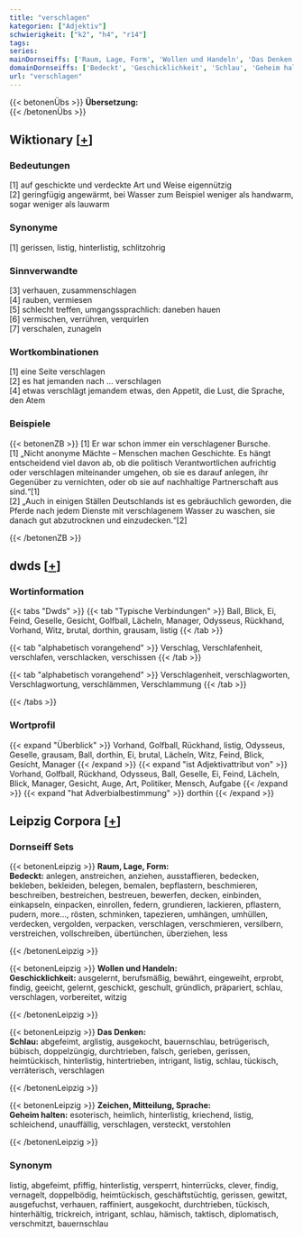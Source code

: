 ```yaml
---
title: "verschlagen"
kategorien: ["Adjektiv"]
schwierigkeit: ["k2", "h4", "r14"]
tags:
series:
mainDornseiffs: ['Raum, Lage, Form', 'Wollen und Handeln', 'Das Denken', 'Zeichen, Mitteilung, Sprache']
domainDornseiffs: ['Bedeckt', 'Geschicklichkeit', 'Schlau', 'Geheim halten']
url: "verschlagen"
---
```


{{< betonenÜbs >}}
**Übersetzung:**  
{{< /betonenÜbs >}}

## Wiktionary [[+](https://de.wiktionary.org/wiki/verschlagen)]

### Bedeutungen
[1] auf geschickte und verdeckte Art und Weise eigennützig  
[2] geringfügig angewärmt, bei Wasser zum Beispiel weniger als handwarm, sogar weniger als lauwarm  

### Synonyme
[1] gerissen, listig, hinterlistig, schlitzohrig  

### Sinnverwandte
[3] verhauen, zusammenschlagen  
[4] rauben, vermiesen  
[5] schlecht treffen, umgangssprachlich: daneben hauen  
[6] vermischen, verrühren, verquirlen  
[7] verschalen, zunageln  

### Wortkombinationen
[1] eine Seite verschlagen  
[2] es hat jemanden nach … verschlagen  
[4] etwas verschlägt jemandem etwas, den Appetit, die Lust, die Sprache, den Atem  

### Beispiele
{{< betonenZB >}}
[1] Er war schon immer ein verschlagener Bursche.  
[1] „Nicht anonyme Mächte – Menschen machen Geschichte. Es hängt entscheidend viel davon ab, ob die politisch Verantwortlichen aufrichtig oder verschlagen miteinander umgehen, ob sie es darauf anlegen, ihr Gegenüber zu vernichten, oder ob sie auf nachhaltige Partnerschaft aus sind.“[1]  
[2] „Auch in einigen Ställen Deutschlands ist es gebräuchlich geworden, die Pferde nach jedem Dienste mit verschlagenem Wasser zu waschen, sie danach gut abzutrocknen und einzudecken.“[2]  

{{< /betonenZB >}}


## dwds [[+](https://www.dwds.de/wb/verschlagen)]

### Wortinformation
{{< tabs "Dwds" >}}
{{< tab "Typische Verbindungen" >}}
Ball, Blick, Ei, Feind, Geselle, Gesicht, Golfball, Lächeln, Manager, Odysseus, Rückhand, Vorhand, Witz, brutal, dorthin, grausam, listig
{{< /tab >}}

{{< tab "alphabetisch vorangehend" >}}
Verschlag, Verschlafenheit, verschlafen, verschlacken, verschissen
{{< /tab >}}

{{< tab "alphabetisch vorangehend" >}}
Verschlagenheit, verschlagworten, Verschlagwortung, verschlämmen, Verschlammung
{{< /tab >}}

{{< /tabs >}}

### Wortprofil
{{< expand "Überblick" >}} Vorhand, Golfball, Rückhand, listig, Odysseus, Geselle, grausam, Ball, dorthin, Ei, brutal, Lächeln, Witz, Feind, Blick, Gesicht, Manager {{< /expand >}}
{{< expand "ist Adjektivattribut von" >}} Vorhand, Golfball, Rückhand, Odysseus, Ball, Geselle, Ei, Feind, Lächeln, Blick, Manager, Gesicht, Auge, Art, Politiker, Mensch, Aufgabe {{< /expand >}}
{{< expand "hat Adverbialbestimmung" >}} dorthin {{< /expand >}}

## Leipzig Corpora [[+](https://corpora.uni-leipzig.de/en/res?word=verschlagen&corpusId=deu_newscrawl-public_2018)]

### Dornseiff Sets
{{< betonenLeipzig >}}
**Raum, Lage, Form:**  
**Bedeckt:** anlegen, anstreichen, anziehen, ausstaffieren, bedecken, bekleben, bekleiden, belegen, bemalen, bepflastern, beschmieren, beschreiben, bestreichen, bestreuen, bewerfen, decken, einbinden, einkapseln, einpacken, einrollen, federn, grundieren, lackieren, pflastern, pudern, more..., rösten, schminken, tapezieren, umhängen, umhüllen, verdecken, vergolden, verpacken, verschlagen, verschmieren, versilbern, verstreichen, vollschreiben, übertünchen, überziehen, less  

{{< /betonenLeipzig >}}


{{< betonenLeipzig >}}
**Wollen und Handeln:**  
**Geschicklichkeit:** ausgelernt, berufsmäßig, bewährt, eingeweiht, erprobt, findig, geeicht, gelernt, geschickt, geschult, gründlich, präpariert, schlau, verschlagen, vorbereitet, witzig  

{{< /betonenLeipzig >}}


{{< betonenLeipzig >}}
**Das Denken:**  
**Schlau:** abgefeimt, arglistig, ausgekocht, bauernschlau, betrügerisch, bübisch, doppelzüngig, durchtrieben, falsch, gerieben, gerissen, heimtückisch, hinterlistig, hintertrieben, intrigant, listig, schlau, tückisch, verräterisch, verschlagen  

{{< /betonenLeipzig >}}


{{< betonenLeipzig >}}
**Zeichen, Mitteilung, Sprache:**  
**Geheim halten:** esoterisch, heimlich, hinterlistig, kriechend, listig, schleichend, unauffällig, verschlagen, versteckt, verstohlen  

{{< /betonenLeipzig >}}

### Synonym
listig, abgefeimt, pfiffig, hinterlistig, versperrt, hinterrücks, clever, findig, vernagelt, doppelbödig, heimtückisch, geschäftstüchtig, gerissen, gewitzt, ausgefuchst, verhauen, raffiniert, ausgekocht, durchtrieben, tückisch, hinterhältig, trickreich, intrigant, schlau, hämisch, taktisch, diplomatisch, verschmitzt, bauernschlau

